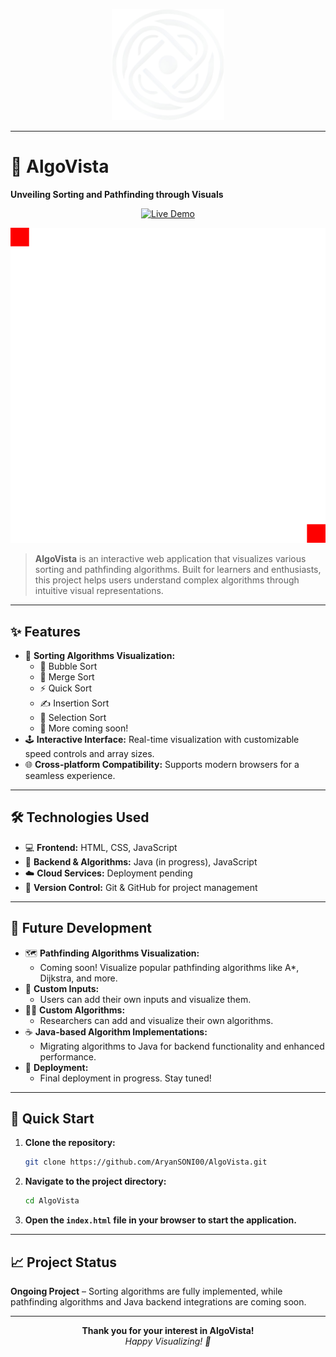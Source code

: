 <!-- Banner / Logo -->
<p align="center">
  <img src="logo.png" alt="AlgoVista Logo" width="180"/>
</p>

---

# 🚀 AlgoVista

**Unveiling Sorting and Pathfinding through Visuals**

<p align="center">
  <a href="https://aryansoni00.github.io/AlgoVista/"><img src="https://img.shields.io/badge/TRY%20IT%20NOW-Live%20Demo-orange?style=for-the-badge" alt="Live Demo"></a>
</p>

<p align="center">
  <img src="path-2.gif" alt="AlgoVista Demo" width="600"/>
</p>

> **AlgoVista** is an interactive web application that visualizes various sorting and pathfinding algorithms. Built for learners and enthusiasts, this project helps users understand complex algorithms through intuitive visual representations.

---

## ✨ Features

-   🔢 **Sorting Algorithms Visualization:**
    -   🫧 Bubble Sort
    -   🧩 Merge Sort
    -   ⚡ Quick Sort
    -   ✍️ Insertion Sort
    -   🎯 Selection Sort
    -   🚀 More coming soon!
-   🕹️ **Interactive Interface:** Real-time visualization with customizable speed controls and array sizes.
-   🌐 **Cross-platform Compatibility:** Supports modern browsers for a seamless experience.

---

## 🛠️ Technologies Used

-   💻 **Frontend:** HTML, CSS, JavaScript
-   🧠 **Backend & Algorithms:** Java (in progress), JavaScript
-   ☁️ **Cloud Services:** Deployment pending
-   🔗 **Version Control:** Git & GitHub for project management

---

## 🌱 Future Development

-   🗺️ **Pathfinding Algorithms Visualization:**
    -   Coming soon! Visualize popular pathfinding algorithms like A\*, Dijkstra, and more.
-   📝 **Custom Inputs:**
    -   Users can add their own inputs and visualize them.
-   🧑‍💻 **Custom Algorithms:**
    -   Researchers can add and visualize their own algorithms.
-   ☕ **Java-based Algorithm Implementations:**
    -   Migrating algorithms to Java for backend functionality and enhanced performance.
-   🚀 **Deployment:**
    -   Final deployment in progress. Stay tuned!

---

## 🏁 Quick Start

1. **Clone the repository:**
    ```bash
    git clone https://github.com/AryanSONI00/AlgoVista.git
    ```
2. **Navigate to the project directory:**
    ```bash
    cd AlgoVista
    ```
3. **Open the `index.html` file in your browser to start the application.**

---

## 📈 Project Status

**Ongoing Project** – Sorting algorithms are fully implemented, while pathfinding algorithms and Java backend integrations are coming soon.

---

<p align="center">
  <b>Thank you for your interest in AlgoVista!</b><br/>
  <em>Happy Visualizing! 🚀</em>
</p>
